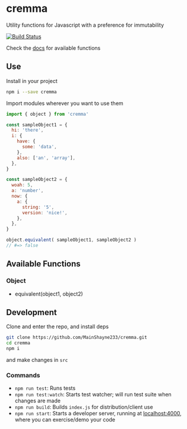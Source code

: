 # cremma

Utility functions for Javascript with a preference for immutability

[![Build Status](https://travis-ci.org/MainShayne233/cremma.svg?branch=master)](https://travis-ci.org/MainShayne233/cremma)

Check the [docs](docs/index.md) for available functions

## Use
Install in your project
```bash
npm i --save cremma
```

Import modules wherever you want to use them
```javascript
import { object } from 'cremma'

const sampleObject1 = {
  hi: 'there',
  i: {
    have: {
      some: 'data',
    },
    also: ['an', 'array'],
  },
}

const sampleObject2 = {
  woah: 5,
  a: 'number',
  now: {
    a: {
      string: '5',
      version: 'nice!',
    },
  },
}

object.equivalent( sampleObject1, sampleObject2 )
// #=> false
```

## Available Functions
### Object
- equivalent(object1, object2)

## Development
Clone and enter the repo, and install deps
```bash
git clone https://github.com/MainShayne233/cremma.git
cd cremma
npm i
```
and make changes in `src`

### Commands
- `npm run test`: Runs tests
- `npm run test:watch`: Starts test watcher; will run test suite when changes are made
- `npm run build`: Builds `index.js` for distribution/client use
- `npm run start`: Starts a developer server, running at [localhost:4000](http://localhost:4000), where you can exercise/demo your code
